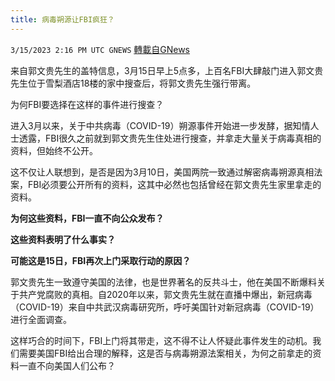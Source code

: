 ```yaml
---
title: 病毒朔源让FBI疯狂？
---
```

`3/15/2023 2:16 PM UTC GNEWS` [轉載自GNews](https://gnews.org/articles/1016400)

来自郭文贵先生的盖特信息，3月15日早上5点多，上百名FBI大肆敲门进入郭文贵先生位于雪梨酒店18楼的家中搜查后，将郭文贵先生强行带离。

为何FBI要选择在这样的事件进行搜查？

进入3月以来，关于中共病毒（COVID-19）朔源事件开始进一步发酵，据知情人士透露，FBI很久之前就到郭文贵先生住处进行搜查，并拿走大量关于病毒真相的资料，但始终不公开。


这不仅让人联想到，是否是因为3月10日，美国两院一致通过解密病毒朔源真相法案，FBI必须要公开所有的资料，这其中必然也包括曾经在郭文贵先生家里拿走的资料。

****为何这些资料，FBI一直不向公众发布？****

****这些资料表明了什么事实？****

****可能这是15日，FBI再次上门采取行动的原因？****


郭文贵先生一致遵守美国的法律，也是世界著名的反共斗士，他在美国不断爆料关于共产党腐败的真相。自2020年以来，郭文贵先生就在直播中爆出，新冠病毒（COVID-19）来自中共武汉病毒研究所，呼吁美国针对新冠病毒（COVID-19）进行全面调查。

这样巧合的时间下，FBI上门将其带走，这不得不让人怀疑此事件发生的动机。我们需要美国FBI给出合理的解释，这是否与病毒朔源法案相关，为何之前拿走的资料一直不向美国人们公布？
